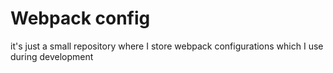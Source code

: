 # Webpack config

it's just a small repository where I store webpack 
configurations which I use during development
